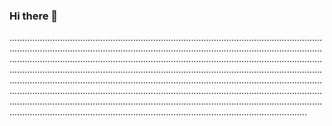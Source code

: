 ### Hi there 👋

..........................................................................................................................................................................................................................................................................................................................................................................................................................................................................................................................................................................................................................................................................................................................................................................................................................................................................................................................................................................................................................